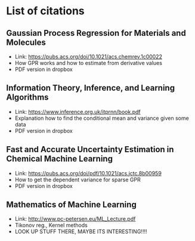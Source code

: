 # List of citations

## Gaussian Process Regression for Materials and Molecules 
 
- Link: https://pubs.acs.org/doi/10.1021/acs.chemrev.1c00022
- How GPR works and how to estimate from derivative values
- PDF version in dropbox

## Information Theory, Inference, and Learning Algorithms

- Link: https://www.inference.org.uk/itprnn/book.pdf
- Explanation how to find the conditional mean and variance given some data
- PDF version in dropbox

## Fast and Accurate Uncertainty Estimation in Chemical Machine Learning

- Link: https://pubs.acs.org/doi/pdf/10.1021/acs.jctc.8b00959
- How to get the dependent variance for sparse GPR
- PDF version in dropbox

## Mathematics of Machine Learning

- Link: http://www.pc-petersen.eu/ML_Lecture.pdf
- Tikonov reg., Kernel methods
- LOOK UP STUFF THERE, MAYBE ITS INTERESTING!!!!
